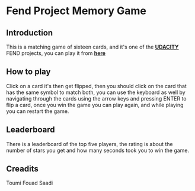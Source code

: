 # Fend Project Memory Game

## Introduction

This is a matching game of sixteen cards, and it's one of the [**UDACITY**](https://www.udacity.com) FEND projects, you can play it from [**here**](https://saymoinsam.github.io/fend-project-memory-game/)

## How to play

Click on a card it's then get flipped, then you should click on the card that has the same symbol to match both, you can use the keyboard as well by navigating through the cards using the arrow keys and pressing ENTER to flip a card, once you win the game you can play again, and while playing you can restart the game.

## Leaderboard

There is a leaderboard of the top five players, the rating is about the number of stars you get and how many seconds took you to win the game.

## Creadits

Toumi Fouad Saadi
